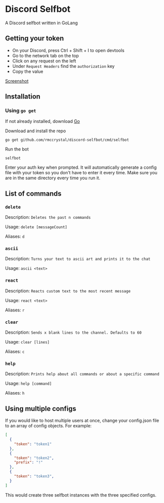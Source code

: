 # Discord Selfbot
A Discord selfbot written in GoLang

## Getting your token
* On your Discord, press Ctrl + Shift + I to open devtools
* Go to the network tab on the top
* Click on any request on the left
* Under `Request Headers` find the `authorization` key
* Copy the value

[Screenshot](https://prnt.sc/u4pfns)

## Installation
### Using `go get`
If not already installed, download [Go](https://golang.org/dl/)

Download and install the repo
```
go get github.com/rmccrystal/discord-selfbot/cmd/selfbot
```
Run the bot
```
selfbot
```
Enter your auth key when prompted. It will automatically generate a config
file with your token so you don't have to enter it every time. Make sure
you are in the same directory every time you run it.

## List of commands
### `delete`

Description: `Deletes the past n commands`

Usage: `delete [messageCount]`

Aliases: `d`

### `ascii`

Description: `Turns your text to ascii art and prints it to the chat`

Usage: `ascii <text>`

### `react`

Description: `Reacts custom text to the most recent message`

Usage: `react <text>`

Aliases: `r`

### `clear`

Description: `Sends x blank lines to the channel. Defaults to 60`

Usage: `clear [lines]`

Aliases: `c`

### `help`

Description: `Prints help about all commands or about a specific command`

Usage: `help [command]`

Aliases: `h`

## Using multiple configs
If you would like to host multiple users at once, change your config.json
file to an array of config objects. For example:

```json
[
  {
    "token": "token1"
  },
  {
    "token": "token2",
    "prefix": "!"
  },
  {
    "token": "token3",
  }
]
```

This would create three selfbot instances with the three specified configs.